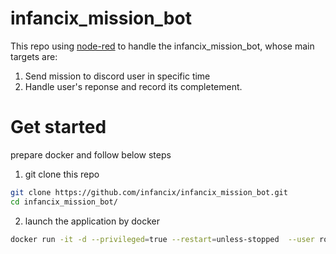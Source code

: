 # infancix_mission_bot

This repo using [node-red](https://flows.nodered.org/) to handle the infancix_mission_bot, whose main targets are:

1. Send mission to discord user in specific time
2. Handle user's reponse and record its completement.


# Get started

prepare docker and follow below steps


1. git clone this repo

```bash
git clone https://github.com/infancix/infancix_mission_bot.git
cd infancix_mission_bot/
```


2. launch the application by docker
```bash
docker run -it -d --privileged=true --restart=unless-stopped  --user root -p 1880:1880 -v ./node-red-data:/data --name nodered --entrypoint bash nodered/node-red:latest -c "cd /data && bash prerequisite.sh && cd /usr/src/node-red/ && bash entrypoint.sh"
```


